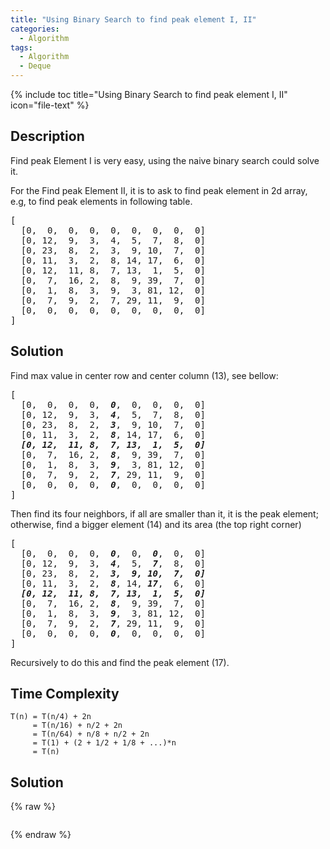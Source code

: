 ```yaml
---
title: "Using Binary Search to find peak element I, II"
categories:
  - Algorithm
tags:
  - Algorithm
  - Deque
---
```


{% include toc title="Using Binary Search to find peak element I, II" icon="file-text" %}

## Description

Find peak Element I is very easy, using the naive binary search could solve it. 

For the Find peak Element II, it is to ask to find peak element in 2d array, e.g, to find peak elements in following table.

<pre>
[  
  [0,  0,  0,  0,  0,  0,  0,  0,  0]  
  [0, 12,  9,  3,  4,  5,  7,  8,  0]  
  [0, 23,  8,  2,  3,  9, 10,  7,  0]  
  [0, 11,  3,  2,  8, 14, 17,  6,  0]  
  [0, 12,  11, 8,  7, 13,  1,  5,  0]  
  [0,  7,  16, 2,  8,  9, 39,  7,  0]  
  [0,  1,  8,  3,  9,  3, 81, 12,  0]  
  [0,  7,  9,  2,  7, 29, 11,  9,  0]  
  [0,  0,  0,  0,  0,  0,  0,  0,  0]  
]  
</pre>

## Solution

Find max value in center row and center column (13), see bellow:

<pre>
[  
  [0,  0,  0,  0,  <i><b>0</b></i>,  0,  0,  0,  0]  
  [0, 12,  9,  3,  <i><b>4</b></i>,  5,  7,  8,  0]  
  [0, 23,  8,  2,  <i><b>3</b></i>,  9, 10,  7,  0]  
  [0, 11,  3,  2,  <i><b>8</b></i>, 14, 17,  6,  0]  
  <i><b>[0, 12,  11, 8,  7, 13,  1,  5,  0]</b></i>
  [0,  7,  16, 2,  <i><b>8</b></i>,  9, 39,  7,  0]  
  [0,  1,  8,  3,  <i><b>9</b></i>,  3, 81, 12,  0]  
  [0,  7,  9,  2,  <i><b>7</b></i>, 29, 11,  9,  0]  
  [0,  0,  0,  0,  <i><b>0</b></i>,  0,  0,  0,  0]  
]  
</pre>

Then find its four neighbors, if all are smaller than it, it is the peak element; otherwise, find a bigger element (14) and its area (the top right corner)

<pre>
[  
  [0,  0,  0,  0,  <i><b>0</b></i>,  0,  <i><b>0</b></i>,  0,  0]  
  [0, 12,  9,  3,  <i><b>4</b></i>,  5,  <i><b>7</b></i>,  8,  0]  
  [0, 23,  8,  2,  <i><b>3,  9, 10,  7,  0]</b></i>  
  [0, 11,  3,  2,  <i><b>8</b></i>, 14, <i><b>17</b></i>,  6,  0]  
  <i><b>[0, 12,  11, 8,  7, 13,  1,  5,  0]</b></i>
  [0,  7,  16, 2,  <i><b>8</b></i>,  9, 39,  7,  0]  
  [0,  1,  8,  3,  <i><b>9</b></i>,  3, 81, 12,  0]  
  [0,  7,  9,  2,  <i><b>7</b></i>, 29, 11,  9,  0]  
  [0,  0,  0,  0,  <i><b>0</b></i>,  0,  0,  0,  0]  
]  
</pre> 


Recursively to do this and find the peak element (17).

## Time Complexity
```
T(n) = T(n/4) + 2n  
     = T(n/16) + n/2 + 2n  
     = T(n/64) + n/8 + n/2 + 2n  
     = T(1) + (2 + 1/2 + 1/8 + ...)*n  
     = T(n)  
```

## Solution

{% raw %}

```liquid

```
{% endraw %}
